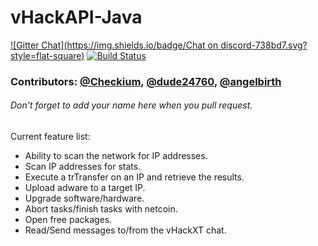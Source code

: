 # vHackAPI-Java
[![Gitter Chat](https://img.shields.io/badge/Chat on discord-738bd7.svg?style=flat-square)](https://discord.gg/0ZcbPKXt5bVkq8Eo) [![Build Status](https://travis-ci.org/vHack-API/vHackAPI-Java.svg?branch=master)](https://travis-ci.org/vHack-API/vHackAPI-Java)

### Contributors: [@Checkium](https://github.com/checkium), [@dude24760](https://github.com/dude24760), [@angelbirth](https://github.com/angelbirth)
###### Don't forget to add your name here when you pull request.
Current feature list:
- Ability to scan the network for IP addresses.
- Scan IP addresses for stats.
- Execute a trTransfer on an IP and retrieve the results.
- Upload adware to a target IP.
- Upgrade software/hardware.
- Abort tasks/finish tasks with netcoin.
- Open free packages.
- Read/Send messages to/from the vHackXT chat.
